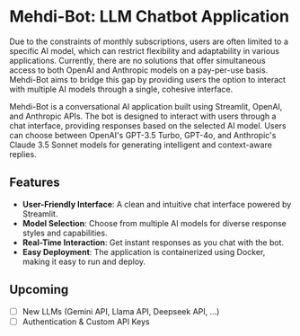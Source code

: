 # Mehdi-Bot: LLM Chatbot Application

Due to the constraints of monthly subscriptions, users are often limited to a specific AI model, which can restrict flexibility and adaptability in various applications. Currently, there are no solutions that offer simultaneous access to both OpenAI and Anthropic models on a pay-per-use basis. Mehdi-Bot aims to bridge this gap by providing users the option to interact with multiple AI models through a single, cohesive interface.

Mehdi-Bot is a conversational AI application built using Streamlit, OpenAI, and Anthropic APIs. The bot is designed to interact with users through a chat interface, providing responses based on the selected AI model. Users can choose between OpenAI's GPT-3.5 Turbo, GPT-4o, and Anthropic's Claude 3.5 Sonnet models for generating intelligent and context-aware replies.

## Features

- **User-Friendly Interface**: A clean and intuitive chat interface powered by Streamlit.
- **Model Selection**: Choose from multiple AI models for diverse response styles and capabilities.
- **Real-Time Interaction**: Get instant responses as you chat with the bot.
- **Easy Deployment**: The application is containerized using Docker, making it easy to run and deploy.

## Upcoming

- [ ] New LLMs (Gemini API, Llama API, Deepseek API, ...)
- [ ] Authentication & Custom API Keys
